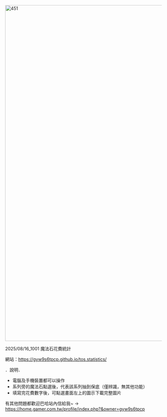 <img width="1920" height="1080" alt="451" src="https://github.com/user-attachments/assets/bb0dd60e-595c-4ec4-bdd3-feb66c6b6ae5" />


2025/08/16_1001 魔法石花費統計

網站：https://gyw9s6tpcp.github.io/tos.statistics/

．說明．
- 電腦及手機裝置都可以操作
- 系列旁的魔法石點選後，代表該系列抽到保底（僅辨識，無其他功能）
- 填寫完花費數字後，可點選畫面左上的圖示下載完整圖片

有其他問題都歡迎巴哈站內信給我~
-> https://home.gamer.com.tw/profile/index.php?&owner=gyw9s6tpcp

